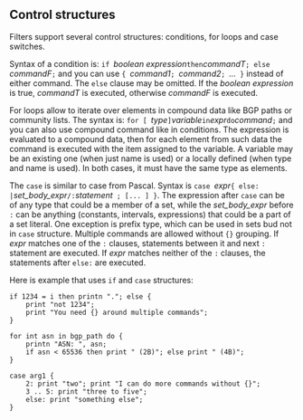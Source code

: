 ## Control structures

Filters support several control structures: conditions, for loops and case
switches.

Syntax of a condition is: `if `*boolean expression*` then `*commandT*`;
else `*commandF*`;` and you can use `{ `*command1*`; `*command2*`;
`*...*` }` instead of either command. The `else` clause may be
omitted. If the *boolean expression* is true, *commandT* is
executed, otherwise *commandF* is executed.

For loops allow to iterate over elements in compound data like BGP paths or
community lists. The syntax is: `for [ `*type*` ] `*variable*` in `*expr*`
do `*command*`;` and you can also use compound command like in conditions.
The expression is evaluated to a compound data, then for each element from such
data the command is executed with the item assigned to the variable. A variable
may be an existing one (when just name is used) or a locally defined (when type
and name is used). In both cases, it must have the same type as elements.

The `case` is similar to case from Pascal. Syntax is `case
`*expr*` { else: | `*set_body_expr*` /: `*statement*` ; [... ] }`.
The expression after `case` can be of any type that could be a member of
a set, while the *set_body_expr* before `:` can be anything (constants,
intervals, expressions) that could be a part of a set literal. One exception is
prefix type, which can be used in sets bud not in `case` structure. Multiple
commands are allowed without `{}` grouping. If *expr* matches one
of the `:` clauses, statements between it and next `:` statement are
executed. If *expr* matches neither of the `:` clauses, the
statements after `else:` are executed.

Here is example that uses `if` and `case` structures:


    if 1234 = i then printn "."; else {
        print "not 1234";
        print "You need {} around multiple commands";
    }

    for int asn in bgp_path do {
        printn "ASN: ", asn;
        if asn < 65536 then print " (2B)"; else print " (4B)";
    }

    case arg1 {
        2: print "two"; print "I can do more commands without {}";
        3 .. 5: print "three to five";
        else: print "something else";
    }
